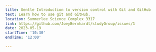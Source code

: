 ```yaml
---
title: Gentle Introduction to version control with Git and GitHub
text: Learn how to use git and GitHub.
location: Summerlee Science Complex 3317
link: https://github.com/JoeyBernhardt/studyGroup/issues/1
date: 2023-05-19
startTime: '10:30'
endTime: '12:00'

---
```

